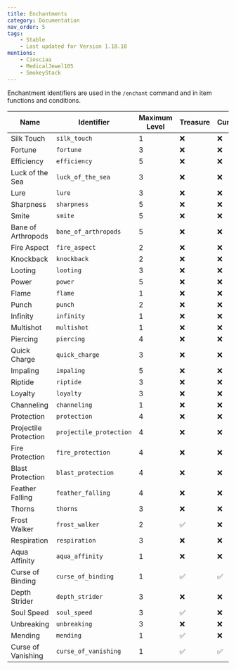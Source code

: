 ```yaml
---
title: Enchantments
category: Documentation
nav_order: 5
tags:
    - Stable
    - Last updated for Version 1.18.10
mentions:
    - Ciosciaa
    - MedicalJewel105
    - SmokeyStack
---
```


Enchantment identifiers are used in the `/enchant` command and in item functions and conditions.

|           Name          |        Identifier       | Maximum Level | Treasure | Curse |
| ----------------------- | ----------------------- | ------------- | -------- | ----- |
| Silk Touch              | `silk_touch`            |       1       |    ❌    |  ❌  |
| Fortune                 | `fortune`               |       3       |    ❌    |  ❌  |
| Efficiency              | `efficiency`            |       5       |    ❌    |  ❌  |
| Luck of the Sea         | `luck_of_the_sea`       |       3       |    ❌    |  ❌  |
| Lure                    | `lure`                  |       3       |    ❌    |  ❌  |
| Sharpness               | `sharpness`             |       5       |    ❌    |  ❌  |
| Smite                   | `smite`                 |       5       |    ❌    |  ❌  |
| Bane of Arthropods      | `bane_of_arthropods`    |       5       |    ❌    |  ❌  |
| Fire Aspect             | `fire_aspect`           |       2       |    ❌    |  ❌  |
| Knockback               | `knockback`             |       2       |    ❌    |  ❌  |
| Looting                 | `looting`               |       3       |    ❌    |  ❌  |
| Power                   | `power`                 |       5       |    ❌    |  ❌  |
| Flame                   | `flame`                 |       1       |    ❌    |  ❌  |
| Punch                   | `punch`                 |       2       |    ❌    |  ❌  |
| Infinity                | `infinity`              |       1       |    ❌    |  ❌  |
| Multishot               | `multishot`             |       1       |    ❌    |  ❌  |
| Piercing                | `piercing`              |       4       |    ❌    |  ❌  |
| Quick Charge            | `quick_charge`          |       3       |    ❌    |  ❌  |
| Impaling                | `impaling`              |       5       |    ❌    |  ❌  |
| Riptide                 | `riptide`               |       3       |    ❌    |  ❌  |
| Loyalty                 | `loyalty`               |       3       |    ❌    |  ❌  |
| Channeling              | `channeling`            |       1       |    ❌    |  ❌  |
| Protection              | `protection`            |       4       |    ❌    |  ❌  |
| Projectile Protection   | `projectile_protection` |       4       |    ❌    |  ❌  |
| Fire Protection         | `fire_protection`       |       4       |    ❌    |  ❌  |
| Blast Protection        | `blast_protection`      |       4       |    ❌    |  ❌  |
| Feather Falling         | `feather_falling`       |       4       |    ❌    |  ❌  |
| Thorns                  | `thorns`                |       3       |    ❌    |  ❌  |
| Frost Walker            | `frost_walker`          |       2       |    ✅    |  ❌  |
| Respiration             | `respiration`           |       3       |    ❌    |  ❌  |
| Aqua Affinity           | `aqua_affinity`         |       1       |    ❌    |  ❌  |
| Curse of Binding        | `curse_of_binding`      |       1       |    ✅    |  ✅  |
| Depth Strider           | `depth_strider`         |       3       |    ❌    |  ❌  |
| Soul Speed              | `soul_speed`            |       3       |    ✅    |  ❌  |
| Unbreaking              | `unbreaking`            |       3       |    ❌    |  ❌  |
| Mending                 | `mending`               |       1       |    ✅    |  ❌  |
| Curse of Vanishing      | `curse_of_vanishing`    |       1       |    ✅    |  ✅  |
